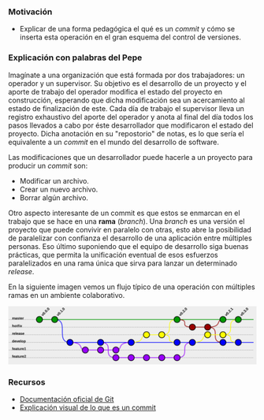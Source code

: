 ### Motivación
- Explicar de una forma pedagógica el qué es un *commit* y cómo se inserta esta operación en el gran esquema del control de versiones.

### Explicación con palabras del Pepe
Imagínate a una organización que está formada por dos trabajadores: un operador y un supervisor. Su objetivo es el desarrollo de un proyecto y el aporte de trabajo del operador modifica el estado del proyecto en construcción, esperando que dicha modificación sea un acercamiento al estado de finalización de este. Cada día de trabajo el supervisor lleva un registro exhaustivo del aporte del operador y anota al final del día todos los pasos llevados a cabo por éste desarrollador que modificaron el estado del proyecto. Dicha anotación en su "repostorio" de notas, es lo que sería el equivalente a un *commit* en el mundo del desarrollo de software.

Las modificaciones que un desarrollador puede hacerle a un proyecto para producir un *commit* son:
- Modificar un archivo.
- Crear un nuevo archivo.
- Borrar algún archivo.

Otro aspecto interesante de un commit es que estos se enmarcan en el trabajo que se hace en una **rama** (*branch*). Una *branch* es una versión el proyecto que puede convivir en paralelo con otras, esto abre la posibilidad de paralelizar con confianza el desarrollo de una aplicación entre múltiples personas. Eso último suponiendo que el equipo de desarrollo siga buenas prácticas, que permita la unificación eventual de esos esfuerzos paralelizados en una rama única que sirva para lanzar un determinado *release*.

En la siguiente imagen vemos un flujo típico de una operación con múltiples ramas en un ambiente colaborativo.

![Control de versiones en acción](assets/git_flow.png?raw=true "Title")

### Recursos
- [Documentación oficial de Git](https://git-scm.com/docs)
- [Explicación visual de lo que es un commit](https://stackoverflow.com/a/43970646)
